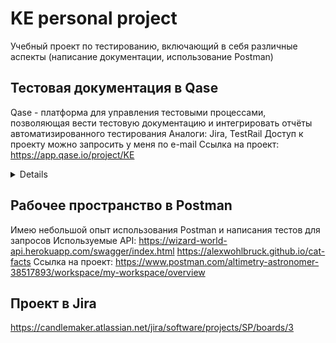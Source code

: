 # KE personal project

Учебный проект по тестированию, включающий в себя различные аспекты (написание документации, использование Postman)

## Тестовая документация в Qase 
Qase - платформа для управления тестовыми процессами, позволяющая вести тестовую документацию и интегрировать отчёты автоматизированного тестирования
Аналоги: Jira, TestRail
Доступ к проекту можно запросить у меня по e-mail
Ссылка на проект: https://app.qase.io/project/KE
<details>
![fc23645dd1e1f2a090f2f715b57e97d2](https://github.com/mycoldhands/KE/assets/161601627/b9092039-a2a9-42d0-83e8-15722213b19a)
</details>

## Рабочее пространство в Postman
Имею небольшой опыт использования Postman и написания тестов для запросов
Используемые API:
https://wizard-world-api.herokuapp.com/swagger/index.html
https://alexwohlbruck.github.io/cat-facts
Ссылка на проект: https://www.postman.com/altimetry-astronomer-38517893/workspace/my-workspace/overview

## Проект в Jira
https://candlemaker.atlassian.net/jira/software/projects/SP/boards/3

